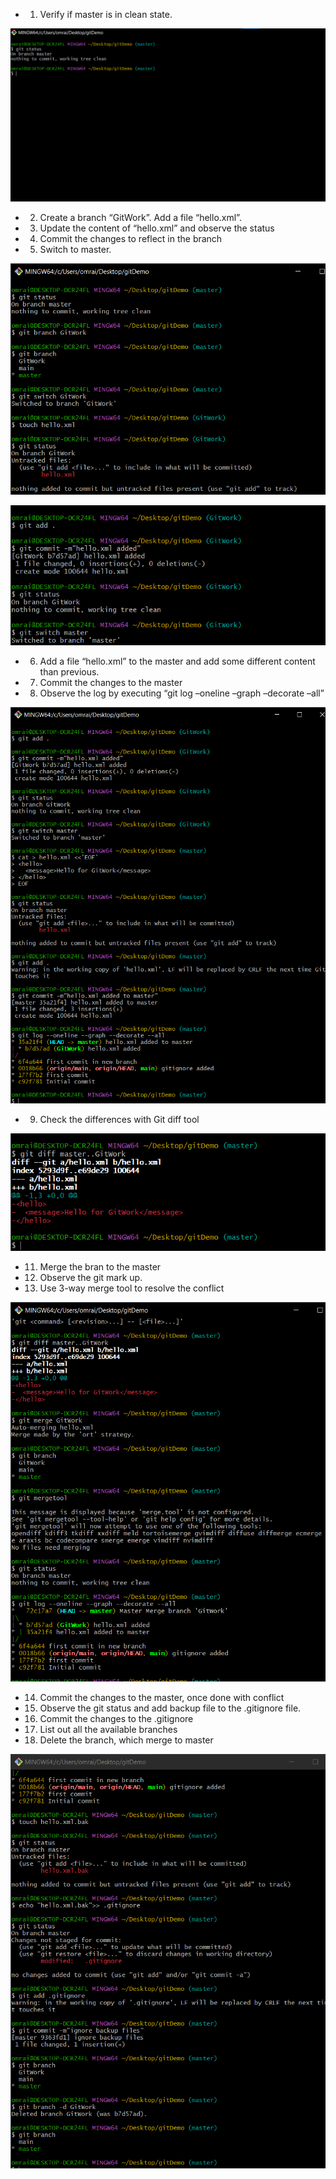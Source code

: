*  1.	Verify if master is in clean state.

![alt text](IMG/image.png)

* 2.	Create a branch “GitWork”. Add a file “hello.xml”.
* 3.	Update the content of “hello.xml” and observe the status
* 4.	Commit the changes to reflect in the branch
* 5.	Switch to master.


![alt text](IMG/image-2.png)

![alt text](IMG/image-3.png)

* 6.	Add a file “hello.xml” to the master and add some different content than previous.
* 7.	Commit the changes to the master
* 8.	Observe the log by executing “git log –oneline –graph –decorate –all”


![alt text](IMG/image-4.png)

* 9.	Check the differences with Git diff tool

![alt text](IMG/image-5.png)

* 11.	Merge the bran to the master
* 12.	Observe the git mark up.
* 13.	Use 3-way merge tool to resolve the conflict

![alt text](IMG/image-6.png)
* 14.	Commit the changes to the master, once done with conflict 
* 15.	Observe the git status and add backup file to the .gitignore file.
* 16.	Commit the changes to the .gitignore
* 17.	List out all the available branches
* 18.	Delete the branch, which merge to master

![alt text](IMG/image-7.png)

